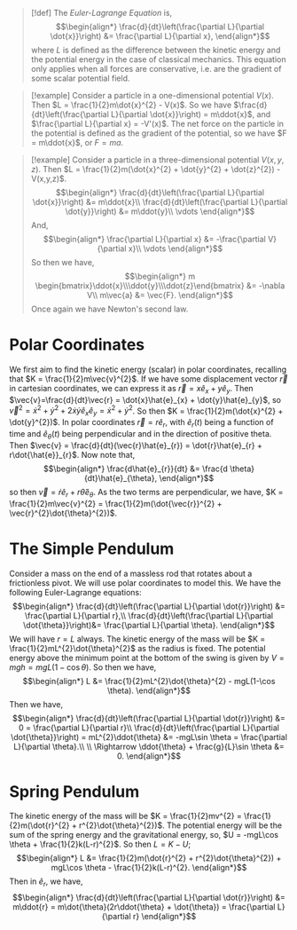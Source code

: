 >[!def]
>The *Euler-Lagrange Equation* is,
>$$\begin{align*}
> \frac{d}{dt}\left(\frac{\partial L}{\partial \dot{x}}\right) &= \frac{\partial L}{\partial x},
>\end{align*}$$
>where $L$ is defined as the difference between the kinetic energy and the potential energy in the case of classical mechanics.
>This equation only applies when all forces are conservative, i.e. are the gradient of some scalar potential field.

>[!example]
>Consider a particle in a one-dimensional potential $V(x)$.
>Then $L = \frac{1}{2}m\dot{x}^{2} - V(x)$.
>So we have $\frac{d}{dt}\left(\frac{\partial L}{\partial \dot{x}}\right) = m\ddot{x}$, and $\frac{\partial L}{\partial x} = -V'(x)$. The net force on the particle in the potential is defined as the gradient of the potential, so we have $F = m\ddot{x}$, or $F=ma$.

>[!example]
>Consider a particle in a three-dimensional potential $V(x,y,z)$.
>Then $L = \frac{1}{2}m(\dot{x}^{2} + \dot{y}^{2} + \dot{z}^{2}) - V(x,y,z)$.
>$$\begin{align*}
>\frac{d}{dt}\left(\frac{\partial L}{\partial \dot{x}}\right) &= m\ddot{x}\\
>\frac{d}{dt}\left(\frac{\partial L}{\partial \dot{y}}\right) &= m\ddot{y}\\
>\vdots
>\end{align*}$$
>And,
>$$\begin{align*}
>\frac{\partial L}{\partial x} &= -\frac{\partial V}{\partial x}\\
>\vdots
>\end{align*}$$
>So then we have,
>$$\begin{align*}
>m \begin{bmatrix}\ddot{x}\\\ddot{y}\\\ddot{z}\end{bmatrix} &= -\nabla V\\
>m\vec{a} &= \vec{F}.
>\end{align*}$$
>Once again we have Newton's second law.

# Polar Coordinates
We first aim to find the kinetic energy (scalar) in polar coordinates, recalling that $K = \frac{1}{2}m\vec{v}^{2}$.
If we have some displacement vector $\vec{r}$ in cartesian coordinates, we can express it as $\vec{r} = x\hat{e}_{x} + y\hat{e}_{y}$. Then $\vec{v}=\frac{d}{dt}\vec{r} = \dot{x}\hat{e}_{x} + \dot{y}\hat{e}_{y}$, so $\vec{v}^{2} = \dot{x}^{2} + \dot{y}^{2} + 2\dot{x}\dot{y}\hat{e}_{x}\hat{e}_{y} = \dot{x}^{2} + \dot{y}^{2}$.
So then $K = \frac{1}{2}m(\dot{x}^{2} + \dot{y}^{2})$.
In polar coordinates $\vec{r} = r\hat{e}_{r}$, with $\hat{e}_{r}(t)$ being a function of time and $\hat{e}_{\theta}(t)$ being perpendicular and in the direction of positive theta. Then $\vec{v} = \frac{d}{dt}(\vec{r}\hat{e}_{r}) = \dot{r}\hat{e}_{r} + r\dot{\hat{e}}_{r}$.
Now note that,
$$\begin{align*}
\frac{d\hat{e}_{r}}{dt} &= \frac{d \theta}{dt}\hat{e}_{\theta},
\end{align*}$$
so then $\vec{v} = \dot{r}\hat{e}_{r} + r\dot{\theta}\hat{e}_{\theta}$. As the two terms are perpendicular, we have,
$K = \frac{1}{2}m\vec{v}^{2} = \frac{1}{2}m(\dot{\vec{r}}^{2} + \vec{r}^{2}\dot{\theta}^{2})$.

# The Simple Pendulum
Consider a mass on the end of a massless rod that rotates about a frictionless pivot.
We will use polar coordinates to model this.
We have the following Euler-Lagrange equations:
$$\begin{align*}
\frac{d}{dt}\left(\frac{\partial L}{\partial \dot{r}}\right) &= \frac{\partial L}{\partial r},\\
\frac{d}{dt}\left(\frac{\partial L}{\partial \dot{\theta}}\right)&= \frac{\partial L}{\partial \theta}.
\end{align*}$$
We will have $r=L$ always.
The kinetic energy of the mass will be $K = \frac{1}{2}mL^{2}\dot{\theta}^{2}$ as the radius is fixed.
The potential energy above the minimum point at the bottom of the swing is given by $V=mgh=mgL(1-\cos \theta)$.
So then we have,
$$\begin{align*}
L &= \frac{1}{2}mL^{2}\dot{\theta}^{2} - mgL(1-\cos \theta).
\end{align*}$$
Then we have,
$$\begin{align*}
\frac{d}{dt}\left(\frac{\partial L}{\partial \dot{r}}\right) &= 0 = \frac{\partial L}{\partial r}\\
\frac{d}{dt}\left(\frac{\partial L}{\partial \dot{\theta}}\right) = mL^{2}\ddot{\theta} &= -mgL\sin \theta = \frac{\partial L}{\partial \theta}.\\
\\
\Rightarrow \ddot{\theta} + \frac{g}{L}\sin \theta &= 0.
\end{align*}$$

# Spring Pendulum
The kinetic energy of the mass will be $K = \frac{1}{2}mv^{2} = \frac{1}{2}m(\dot{r}^{2} + r^{2}\dot{\theta}^{2})$. The potential energy will be the sum of the spring energy and the gravitational energy, so, $U = -mgL\cos \theta + \frac{1}{2}k(L-r)^{2}$.
So then $L = K-U$;
$$\begin{align*}
L &= \frac{1}{2}m(\dot{r}^{2} + r^{2}\dot{\theta}^{2}) + mgL\cos \theta - \frac{1}{2}k(L-r)^{2}.
\end{align*}$$
Then in $\hat{e}_{r}$, we have,
$$\begin{align*}
\frac{d}{dt}\left(\frac{\partial L}{\partial \dot{r}}\right) &= m\ddot{r} = m\dot{\theta}(2r\ddot{\theta} + \dot{\theta}) = \frac{\partial L}{\partial r}
\end{align*}$$